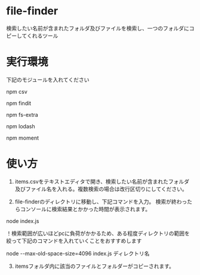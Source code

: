 # file-finder

検索したい名前が含まれたフォルダ及びファイルを検索し、一つのフォルダにコピーしてくれるツール

# 実行環境

下記のモジュールを入れてください

npm csv

npm findit

npm fs-extra

npm lodash

npm moment

# 使い方

1. items.csvをテキストエディタで開き、検索したい名前が含まれたフォルダ及びファイル名を入れる。複数検索の場合は改行区切りにしてください。

2. file-finderのディレクトリに移動し、下記コマンドを入力。 検索が終わったらコンソールに検索結果とかかった時間が表示されます。

node index.js

！検索範囲が広いほどpcに負荷がかかるため、ある程度ディレクトリの範囲を絞って下記のコマンドを入れていくことをおすすめします

node --max-old-space-size=4096 index.js ディレクトリ名

3. itemsフォルダ内に該当のファイルとフォルダーがコピーされます。


